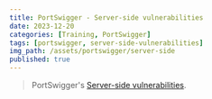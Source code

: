 ```yaml
---
title: PortSwigger - Server-side vulnerabilities
date: 2023-12-20
categories: [Training, PortSwigger]
tags: [portswigger, server-side-vulnerabilities]
img_path: /assets/portswigger/server-side
published: true
---
```


> PortSwigger's [Server-side vulnerabilities](https://portswigger.net/web-security/learning-paths/server-side-vulnerabilities-apprentice).
